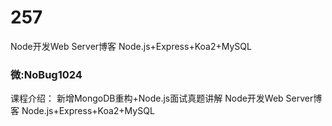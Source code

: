 # 257
Node开发Web Server博客 Node.js+Express+Koa2+MySQL
### 微:NoBug1024 


课程介绍：
新增MongoDB重构+Node.js面试真题讲解
Node开发Web Server博客 Node.js+Express+Koa2+MySQL
